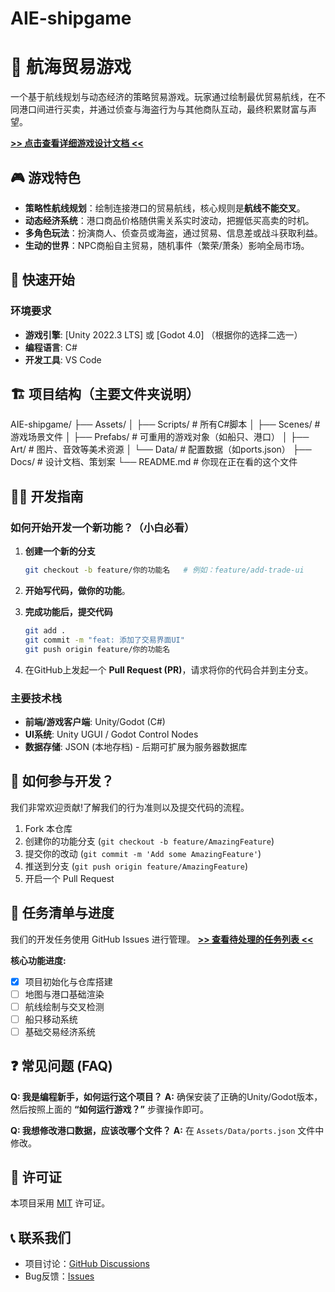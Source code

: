 # AIE-shipgame
# 🌊 航海贸易游戏

一个基于航线规划与动态经济的策略贸易游戏。玩家通过绘制最优贸易航线，在不同港口间进行买卖，并通过侦查与海盗行为与其他商队互动，最终积累财富与声望。

**[>> 点击查看详细游戏设计文档 <<](https://github.com/rikka314/AIE-shipgame/issues/PLANNING.md)**

## 🎮 游戏特色

- **策略性航线规划**：绘制连接港口的贸易航线，核心规则是**航线不能交叉**。
- **动态经济系统**：港口商品价格随供需关系实时波动，把握低买高卖的时机。
- **多角色玩法**：扮演商人、侦查员或海盗，通过贸易、信息差或战斗获取利益。
- **生动的世界**：NPC商船自主贸易，随机事件（繁荣/萧条）影响全局市场。

## 🚀 快速开始

### 环境要求

- **游戏引擎**: [Unity 2022.3 LTS] 或 [Godot 4.0] （根据你的选择二选一）
- **编程语言**: C#
- **开发工具**: VS Code

## 🏗️ 项目结构（主要文件夹说明）

AIE-shipgame/
├── Assets/
│ ├── Scripts/ # 所有C#脚本
│ ├── Scenes/ # 游戏场景文件
│ ├── Prefabs/ # 可重用的游戏对象（如船只、港口）
│ ├── Art/ # 图片、音效等美术资源
│ └── Data/ # 配置数据（如ports.json）
├── Docs/ # 设计文档、策划案
└── README.md # 你现在正在看的这个文件


## 👨‍💻 开发指南

### 如何开始开发一个新功能？（小白必看）

1.  **创建一个新的分支**
    ```bash
    git checkout -b feature/你的功能名   # 例如：feature/add-trade-ui
    ```

2.  **开始写代码，做你的功能**。

3.  **完成功能后，提交代码**
    ```bash
    git add .
    git commit -m "feat: 添加了交易界面UI"
    git push origin feature/你的功能名
    ```

4.  在GitHub上发起一个 **Pull Request (PR)**，请求将你的代码合并到主分支。

### 主要技术栈

- **前端/游戏客户端**: Unity/Godot (C#)
- **UI系统**: Unity UGUI / Godot Control Nodes
- **数据存储**: JSON (本地存档) - 后期可扩展为服务器数据库

## 🤝 如何参与开发？

我们非常欢迎贡献!了解我们的行为准则以及提交代码的流程。

1.  Fork 本仓库
2.  创建你的功能分支 (`git checkout -b feature/AmazingFeature`)
3.  提交你的改动 (`git commit -m 'Add some AmazingFeature'`)
4.  推送到分支 (`git push origin feature/AmazingFeature`)
5.  开启一个 Pull Request

## 📝 任务清单与进度

我们的开发任务使用 GitHub Issues 进行管理。
**[>> 查看待处理的任务列表 <<](https://github.com/rikka314/AIE-shipgame/issues/TASKLIST.md)**

**核心功能进度:**
- [x] 项目初始化与仓库搭建
- [ ] 地图与港口基础渲染
- [ ] 航线绘制与交叉检测
- [ ] 船只移动系统
- [ ] 基础交易经济系统

## ❓ 常见问题 (FAQ)

**Q: 我是编程新手，如何运行这个项目？**
**A:** 确保安装了正确的Unity/Godot版本，然后按照上面的 **“如何运行游戏？”** 步骤操作即可。

**Q: 我想修改港口数据，应该改哪个文件？**
**A:** 在 `Assets/Data/ports.json` 文件中修改。

## 📄 许可证

本项目采用 [MIT](LICENSE) 许可证。

## 📞 联系我们

- 项目讨论：[GitHub Discussions](https://github.com/rikka314/AIE-shipgame/discussions)
- Bug反馈：[Issues](https://github.com/rikka314/AIE-shipgame/issues)
